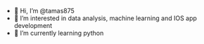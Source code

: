 - 👋 Hi, I’m @tamas875
- 👀 I’m interested in data analysis, machine learning and IOS app development
- 🌱 I’m currently learning python

<!---
tamas875/tamas875 is a ✨ special ✨ repository because its `README.md` (this file) appears on your GitHub profile.
You can click the Preview link to take a look at your changes.
--->
